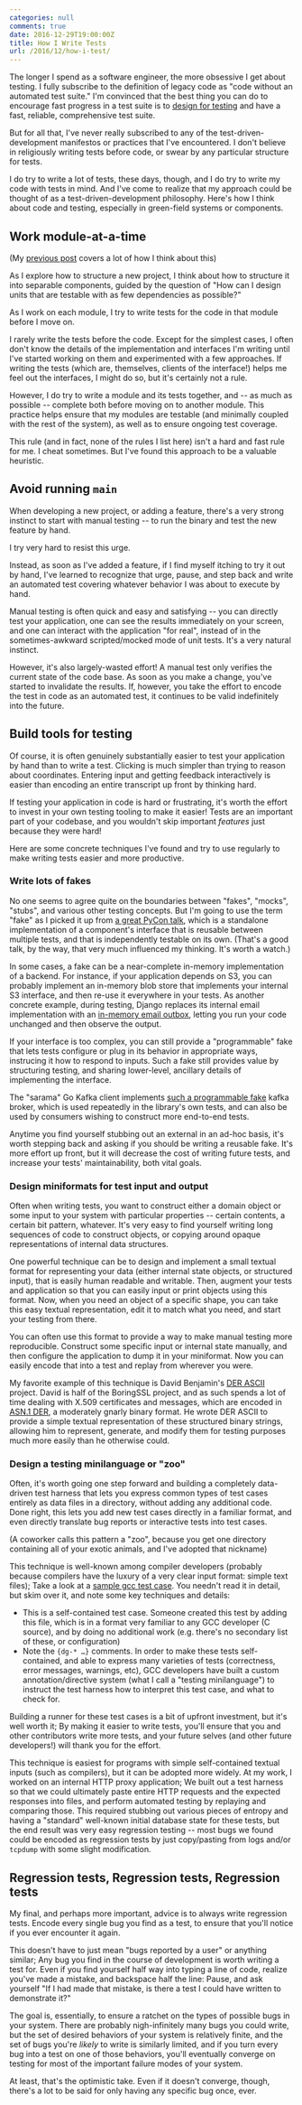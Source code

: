 ```yaml
---
categories: null
comments: true
date: 2016-12-29T19:00:00Z
title: How I Write Tests
url: /2016/12/how-i-test/
---
```


The longer I spend as a software engineer, the more obsessive I get
about testing. I fully subscribe to the definition of legacy code as
"code without an automated test suite." I'm convinced that the best
thing you can do to encourage fast progress in a test suite is to
[design for testing][design-for-testing] and have a fast, reliable,
comprehensive test suite.

But for all that, I've never really subscribed to any of the
test-driven-development manifestos or practices that I've
encountered. I don't believe in religiously writing tests before code,
or swear by any particular structure for tests.

I do try to write a lot of tests, these days, though, and I do try to
write my code with tests in mind. And I've come to realize that my
approach could be thought of as a test-driven-development
philosophy. Here's how I think about code and testing, especially in
green-field systems or components.

## Work module-at-a-time

(My [previous post][design-for-testing] covers a lot of how I think
about this)

As I explore how to structure a new project, I think about how to
structure it into separable components, guided by the question of "How
can I design units that are testable with as few dependencies as
possible?"

As I work on each module, I try to write tests for the code in that
module before I move on.

I rarely write the tests before the code. Except for the simplest
cases, I often don't know the details of the implementation and
interfaces I'm writing until I've started working on them and
experimented with a few approaches. If writing the tests (which are,
themselves, clients of the interface!) helps me feel out the
interfaces, I might do so, but it's certainly not a rule.

However, I do try to write a module and its tests together, and -- as
much as possible -- complete both before moving on to another
module. This practice helps ensure that my modules are testable (and
minimally coupled with the rest of the system), as well as to ensure
ongoing test coverage.

This rule (and in fact, none of the rules I list here) isn't a hard
and fast rule for me. I cheat sometimes. But I've found this approach
to be a valuable heuristic.

## Avoid running `main`

When developing a new project, or adding a feature, there's a very
strong instinct to start with manual testing -- to run the binary and
test the new feature by hand.

I try very hard to resist this urge.

Instead, as soon as I've added a feature, if I find myself itching to
try it out by hand, I've learned to recognize that urge, pause, and
step back and write an automated test covering whatever behavior I was
about to execute by hand.

Manual testing is often quick and easy and satisfying -- you can
directly test your application, one can see the results immediately on
your screen, and one can interact with the application "for real",
instead of in the sometimes-awkward scripted/mocked mode of unit
tests. It's a very natural instinct.

However, it's also largely-wasted effort! A manual test only verifies
the current state of the code base. As soon as you make a change,
you've started to invalidate the results. If, however, you take the
effort to encode the test in code as an automated test, it continues
to be valid indefinitely into the future.

## Build tools for testing

Of course, it is often genuinely substantially easier to test your
application by hand than to write a test. Clicking is much simpler
than trying to reason about coordinates. Entering input and getting
feedback interactively is easier than encoding an entire transcript up
front by thinking hard.

If testing your application in code is hard or frustrating, it's worth
the effort to invest in your own testing tooling to make it easier!
Tests are an important part of your codebase, and you wouldn't skip
important *features* just because they were hard!

Here are some concrete techniques I've found and try to use regularly
to make writing tests easier and more productive.

### Write lots of fakes

No one seems to agree quite on the boundaries between "fakes",
"mocks", "stubs", and various other testing concepts. But I'm going to
use the term "fake" as I picked it up from
[a great PyCon talk][stop-mocking], which is a standalone
implementation of a component's interface that is reusable between
multiple tests, and that is independently testable on its own. (That's
a good talk, by the way, that very much influenced my thinking. It's
worth a watch.)

In some cases, a fake can be a near-complete in-memory implementation
of a backend. For instance, if your application depends on S3, you can
probably implement an in-memory blob store that implements your
internal S3 interface, and then re-use it everywhere in your tests. As
another concrete example, during testing, Django replaces its internal
email implementation with an [in-memory email outbox][django-email],
letting you run your code unchanged and then observe the output.

If your interface is too complex, you can still provide a
"programmable" fake that lets tests configure or plug in its behavior
in appropriate ways, instrucing it how to respond to inputs. Such a
fake still provides value by structuring testing, and sharing
lower-level, ancillary details of implementing the interface.

The "sarama" Go Kafka client implements
[such a programmable fake](https://godoc.org/github.com/Shopify/sarama#MockBroker)
kafka broker, which is used repeatedly in the library's own tests, and
can also be used by consumers wishing to construct more end-to-end
tests.

Anytime you find yourself stubbing out an external in an ad-hoc basis,
it's worth stepping back and asking if you should be writing a
reusable fake. It's more effort up front, but it will decrease the
cost of writing future tests, and increase your tests'
maintainability, both vital goals.

### Design miniformats for test input and output

Often when writing tests, you want to construct either a domain object
or some input to your system with particular properties -- certain
contents, a certain bit pattern, whatever. It's very easy to find
yourself writing long sequences of code to construct objects, or
copying around opaque representations of internal data structures.

One powerful technique can be to design and implement a small textual
format for representing your data (either internal state objects, or
structured input), that is easily human readable and writable. Then,
augment your tests and application so that you can easily input or
print objects using this format. Now, when you need an object of a
specific shape, you can take this easy textual representation, edit it
to match what you need, and start your testing from there.

You can often use this format to provide a way to make manual testing
more reproducible. Construct some specific input or internal state
manually, and then configure the application to dump it in your
miniformat. Now you can easily encode that into a test and replay from
wherever you were.

My favorite example of this technique is David Benjamin's
[DER ASCII][der-ascii] project. David is half of the BoringSSL
project, and as such spends a lot of time dealing with X.509
certificates and messages, which are encoded in [ASN.1 DER][der], a
moderately gnarly binary format. He wrote DER ASCII to provide a
simple textual representation of these structured binary strings,
allowing him to represent, generate, and modify them for testing
purposes much more easily than he otherwise could.

### Design a testing minilanguage or "zoo"

Often, it's worth going one step forward and building a completely
data-driven test harness that lets you express common types of test
cases entirely as data files in a directory, without adding any
additional code. Done right, this lets you add new test cases directly
in a familiar format, and even directly translate bug reports or
interactive tests into test cases.

(A coworker calls this pattern a "zoo", because you get one directory
containing all of your exotic animals, and I've adopted that nickname)

This technique is well-known among compiler developers (probably
because compilers have the luxury of a very clear input format: simple
text files); Take a look at a [sample gcc test case][gcc-test]. You
needn't read it in detail, but skim over it, and note some key
techniques and details:

 - This is a self-contained test case. Someone created this test by
   adding this file, which is in a format very familiar to any GCC
   developer (C source), and by doing no additional work (e.g. there's
   no secondary list of these, or configuration)
 - Note the `{dg-* …}` comments. In order to make these tests
   self-contained, and able to express many varieties of tests
   (correctness, error messages, warnings, etc), GCC developers have
   built a custom annotation/directive system (what I call a "testing
   minilanguage") to instruct the test harness how to interpret this
   test case, and what to check for.

[gcc-test]: https://github.com/gcc-mirror/gcc/blob/87d59e72dfe85065aa3fdefdd01dd538292392ea/gcc/testsuite/c-c%2B%2B-common/array-lit.c

Building a runner for these test cases is a bit of upfront investment,
but it's well worth it; By making it easier to write tests, you'll
ensure that you and other contributors write more tests, and your
future selves (and other future developers!) will thank you for the
effort.

This technique is easiest for programs with simple self-contained
textual inputs (such as compilers), but it can be adopted more
widely. At my work, I worked on an internal HTTP proxy application; We
built out a test harness so that we could ultimately paste entire HTTP
requests and the expected responses into files, and perform automated
testing by replaying and comparing those. This required stubbing out
various pieces of entropy and having a "standard" well-known initial
database state for these tests, but the end result was very easy
regression testing -- most bugs we found could be encoded as
regression tests by just copy/pasting from logs and/or `tcpdump` with
some slight modification.

## Regression tests, Regression tests, Regression tests

My final, and perhaps more important, advice is to always write
regression tests. Encode every single bug you find as a test, to
ensure that you'll notice if you ever encounter it again.

This doesn't have to just mean "bugs reported by a user" or anything
similar; Any bug you find in the course of development is worth
writing a test for. Even if you find yourself half way into typing a
line of code, realize you've made a mistake, and backspace half the
line: Pause, and ask yourself "If I had made that mistake, is there a
test I could have written to demonstrate it?"

The goal is, essentially, to ensure a ratchet on the types of possible
bugs in your system. There are probably nigh-infinitely many bugs you
could write, but the set of desired behaviors of your system is
relatively finite, and the set of bugs you're *likely* to write is
similarly limited, and if you turn every bug into a test on one of
those behaviors, you'll eventually converge on testing for most of the
important failure modes of your system.

At least, that's the optimistic take. Even if it doesn't converge,
though, there's a lot to be said for only having any specific bug
once, ever.

[design-for-testing]: /2016/03/design-for-testability/
[stop-mocking]: https://www.youtube.com/watch?v=Xu5EhKVZdV8
[django-email]: https://docs.djangoproject.com/en/1.10/topics/testing/tools/#email-services
[der]: https://en.wikipedia.org/wiki/X.690#DER_encoding
[der-ascii]: https://github.com/google/der-ascii
